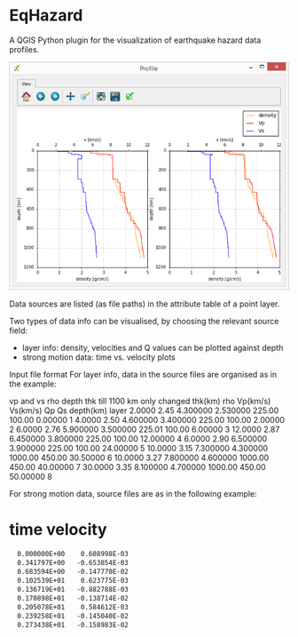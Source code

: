# EqHazard
A QGIS Python plugin for the visualization of earthquake hazard data profiles.


![Layer info plot](./help/ims/screenshot_layer_info.png)


Data sources are listed (as file paths) in the attribute table of a point layer.

Two types of data info can be visualised, by choosing the relevant source field: 
- layer info: density, velocities and Q values can be plotted against depth
- strong motion data: time vs. velocity plots


Input file format
For layer info, data in the source files are organised as in the example:

vp and vs rho depth thk till 1100 km only changed
thk(km) rho   Vp(km/s)  Vs(km/s)    Qp       Qs     depth(km) layer
   2.0000 2.45  4.300000  2.530000   225.00   100.00    0.00000   1
   4.0000 2.50  4.600000  3.400000   225.00   100.00    2.00000   2
   6.0000 2.76  5.900000  3.500000   225.01   100.00    6.00000   3
  12.0000 2.87  6.450000  3.800000   225.00   100.00   12.00000   4
   6.0000 2.90  6.500000  3.900000   225.00   100.00   24.00000   5 
  10.0000 3.15  7.300000  4.300000  1000.00   450.00   30.50000   6
  10.0000 3.27  7.800000  4.600000  1000.00   450.00   40.00000   7
  30.0000 3.35  8.100000  4.700000  1000.00   450.00   50.00000   8 


For strong motion data, source files are as in the following example:

 #	time	velocity
	  0.000000E+00	  0.608998E-03
	  0.341797E+00	 -0.653854E-03
	  0.683594E+00	 -0.147770E-02
	  0.102539E+01	  0.623775E-03
	  0.136719E+01	 -0.882788E-03
	  0.170898E+01	 -0.138714E-02
	  0.205078E+01	  0.584612E-03
	  0.239258E+01	 -0.145040E-02
	  0.273438E+01	 -0.158983E-02


